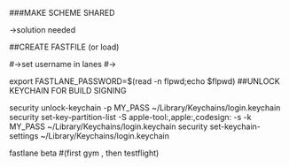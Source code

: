 



###MAKE SCHEME SHARED

->solution needed


##CREATE FASTFILE (or load)

#->set username in lanes
#->

export FASTLANE_PASSWORD=$(read -n flpwd;echo $flpwd)
##UNLOCK KEYCHAIN FOR BUILD SIGNING

security unlock-keychain -p MY_PASS ~/Library/Keychains/login.keychain
security set-key-partition-list -S apple-tool:,apple:,codesign: -s -k MY_PASS ~/Library/Keychains/login.keychain
security set-keychain-settings ~/Library/Keychains/login.keychain


fastlane beta #(first gym , then testflight)
